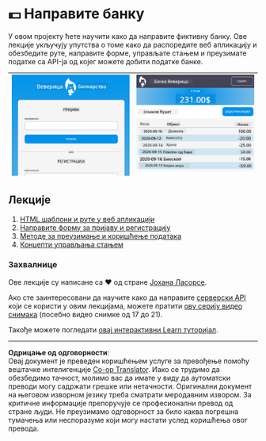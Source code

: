 <!--
CO_OP_TRANSLATOR_METADATA:
{
  "original_hash": "830359535306594b448db6575ce5cdee",
  "translation_date": "2025-08-27T22:54:54+00:00",
  "source_file": "7-bank-project/README.md",
  "language_code": "sr"
}
-->
# :dollar: Направите банку

У овом пројекту ћете научити како да направите фиктивну банку. Ове лекције укључују упутства о томе како да распоредите веб апликацију и обезбедите руте, направите форме, управљате стањем и преузимате податке са API-ја од којег можете добити податке банке.

| ![Screen1](../../../translated_images/screen1.baccbba0f1f93364672eb250d2fbd21574bb1caf79a2155022dc098a741cbdfe.sr.png) | ![Screen2](../../../translated_images/screen2.123c82a831a1d14ab2061994be2fa5de9cec1ce651047217d326d4773a6348e4.sr.png) |
|--------------------------------|--------------------------------|

## Лекције

1. [HTML шаблони и руте у веб апликацији](1-template-route/README.md)
2. [Направите форму за пријаву и регистрацију](2-forms/README.md)
3. [Методе за преузимање и коришћење података](3-data/README.md)
4. [Концепти управљања стањем](4-state-management/README.md)

### Захвалнице

Ове лекције су написане са :hearts: од стране [Јохана Ласорсе](https://twitter.com/sinedied).

Ако сте заинтересовани да научите како да направите [серверски API](/7-bank-project/api/README.md) који се користи у овим лекцијама, можете пратити [ову серију видео снимака](https://aka.ms/NodeBeginner) (посебно видео снимке од 17 до 21).

Такође можете погледати [овај интерактивни Learn туторијал](https://aka.ms/learn/express-api).

---

**Одрицање од одговорности**:  
Овај документ је преведен коришћењем услуге за превођење помоћу вештачке интелигенције [Co-op Translator](https://github.com/Azure/co-op-translator). Иако се трудимо да обезбедимо тачност, молимо вас да имате у виду да аутоматски преводи могу садржати грешке или нетачности. Оригинални документ на његовом изворном језику треба сматрати меродавним извором. За критичне информације препоручује се професионални превод од стране људи. Не преузимамо одговорност за било каква погрешна тумачења или неспоразуме који могу настати услед коришћења овог превода.